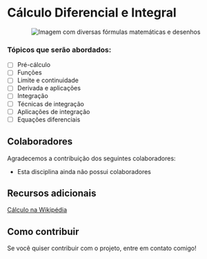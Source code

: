 # Cálculo Diferencial e Integral

<div align="center">
  <img src="https://img.freepik.com/fotos-gratis/quadro-negro-inscrito-com-formulas-e-calculos-cientificos_1150-19413.jpg?w=996&t=st=1679274542~exp=1679275142~hmac=c3801a2219fb1c6657a19481419f2ce04a2fa958fbc9d14a0e437b69b63bc7d9" alt="Imagem com diversas fórmulas matemáticas e desenhos">
</div>

### Tópicos que serão abordados:

- [ ] Pré-cálculo
- [ ] Funções
- [ ] Limite e continuidade
- [ ] Derivada e aplicações
- [ ] Integração
- [ ] Técnicas de integração
- [ ] Aplicações de integração
- [ ] Equações diferenciais

## Colaboradores
Agradecemos a contribuição dos seguintes colaboradores:

* Esta disciplina ainda não possui colaboradores

## Recursos adicionais
[Cálculo na Wikipédia](https://pt.wikipedia.org/wiki/C%C3%A1lculo_diferencial_e_integral)

## Como contribuir
Se você quiser contribuir com o projeto, entre em contato comigo!